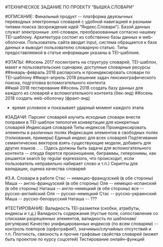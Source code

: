 #ТЕХНИЧЕСКОЕ ЗАДАНИЕ ПО ПРОЕКТУ “ВЫШКА.СЛОВАРИ”
 
#ОПИСАНИЕ:
Финальный продукт -- платформа двуязычных переводных электронных словарей с удобной навигацией и разными типами поиска (возрождение идей “Яндекс.Словари”). Базой данных служат электронные .xml-словари, преобразованные согласно нашему TEI-шаблону. Архитектура состоит из собственно базы данных и web-оболочки. Пользователь сайта вводит input, система обращается к базе данных и выводит пользователю словарную статью. Типы предоставляемой в статье информации указаны в TEI-шаблоне.


#ЭТАПЫ: 
##осень 2017
посмотреть на структуру словарей, TEI-шаблон, макет и пользовательские сценарии; доступные словарные ресурсы
##январь-февраль 2018
распарсить и проиндексировать словари по TEI-шаблону
##март-апрель 2018
решение задач лексикографического поиска, подготовка вспомогательного контента  
##май 2018
тестирование
##осень 2018
создать базу данных для каждого из словарей и вспомогательного контента (бек-энд)
##осень 2018
создать web-оболочку (франт-энд)
* время условное и показывает ударный момент каждого этапа

#ЗАДАЧИ: 
Парсинг словарей
изучить исходные словари
внести поправки в TEI-шаблон 
типология конвертации для конкретных словарей 
Индексация словарей
Типы индексов
Проиндексировать элементы в различных полях
Индексация элементов в свободных полях (толкования, примеры) 
Единый индекс для всех словарей 
Подтягивание семантических векторов 
взять существующие модели, добавить для других языков
..
..
(Здесь должны быть задачи для вспомогательного контента -- откуда берется произношение, биграммы, гиперонимы, как решается search by regular expressions,  что происходит, если пользователь неправильно набирает слово и т.п.)
Скрипты для валидации, оценка качества словарей 

#3.А. Словари в работе
Стас -- немецко-французский (в обе стороны)
Маша -- англо-французский (в обе стороны)
Оля -- немецко-испанский (в обе стороны)
Наташа -- англо-немецкий (в обе стороны)
все -- русско-английский 
Оля -- русско-немецкий 
Стас -- русско-украинский
Маша -- русско-белорусский
Наташа -- ???

#ТЕСТИРОВАНИЕ: 
Валидность TEI-разметки (скобки, атрибуты, индексы и т.д.)
Валидность содержания (пустые поля, сопоставление со списками разрешенных элементов, валидность по шаблонам/регулярам)
Качество унифицированных индексов (по всем словарям) -- контроль повторов (орфография!), значимых/случайных отсутствий и т.п.
Плотность, связность и прочие графовые свойства словарей (может быть проектом по курсу соцсетей) 
Тестирование онлайн-функций

